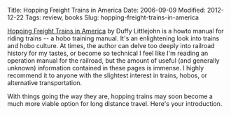 Title: Hopping Freight Trains in America
Date: 2006-09-09
Modified: 2012-12-22
Tags: review, books
Slug: hopping-freight-trains-in-america

<a href="http://www.amazon.com/dp/094462734X">Hopping Freight Trains in America</a> by Duffy Littlejohn is a howto manual for riding trains -- a hobo training manual. It's an enlightening look into trains and hobo culture. At times, the author can delve too deeply into railroad history for my tastes, or become so technical I feel like I'm reading an operation manual for the railroad, but the amount of useful (and generally unknown) information contained in these pages is immense. I highly recommend it to anyone with the slightest interest in trains, hobos, or alternative transportation.

With things going the way they are, hopping trains may soon become a much more viable option for long distance travel. Here's your introduction.
